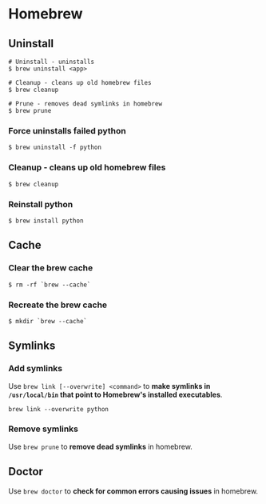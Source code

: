 # Homebrew

## Uninstall
	
	# Uninstall - uninstalls
	$ brew uninstall <app>
	
	# Cleanup - cleans up old homebrew files
	$ brew cleanup

	# Prune - removes dead symlinks in homebrew
	$ brew prune

### Force uninstalls failed python

	$ brew uninstall -f python



### Cleanup - cleans up old homebrew files
	
	$ brew cleanup

### Reinstall python

	$ brew install python

## Cache

### Clear the brew cache

	$ rm -rf `brew --cache`

### Recreate the brew cache

	$ mkdir `brew --cache`
	
	

## Symlinks

### Add symlinks

Use `brew link [--overwrite] <command>` to **make symlinks in `/usr/local/bin` that point to Homebrew's installed executables**.
	
	brew link --overwrite python	

### Remove symlinks

Use `brew prune` to **remove dead symlinks** in homebrew.

## Doctor

Use `brew doctor` to **check for common errors causing issues** in homebrew.